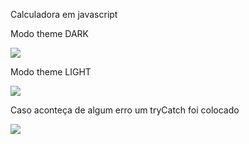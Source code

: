 Calculadora em javascript

Modo theme DARK
<div>
  <img src = 'https://user-images.githubusercontent.com/112848324/219315511-877111c5-330a-4916-a37c-cfdbaa1d0c63.png'/>
 </div>
 
 Modo theme LIGHT
 <div>
  <img src = 'https://user-images.githubusercontent.com/112848324/219315681-ce4c9d01-9336-47b7-8cd9-a2689e7c5768.png'/>
 </div>
 
 Caso aconteça de algum erro um tryCatch foi colocado
 <div>
  <img src = 'https://user-images.githubusercontent.com/112848324/219315843-c0ef4c23-bb04-4a55-a9f1-d1569dce9dad.png'/>
 </div>
